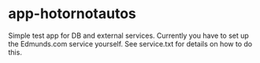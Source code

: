 app-hotornotautos
=================

Simple test app for DB and external services. Currently you have to set up the Edmunds.com service yourself. See service.txt for details on how to do this. 